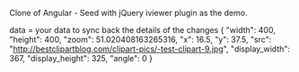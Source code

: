 Clone of Angular - Seed with jQuery iviewer plugin as the demo.

<jqyiviewer src="http://bestclipartblog.com/clipart-pics/-test-clipart-9.jpg" zoom="100" x="-200" y="-100" width="400" height="200" debug="false" data="data"></jqyiviewer>

data = your data to sync back the details of the changes
{
  "width": 400,
  "height": 400,
  "zoom": 51.020408163265316,
  "x": 16.5,
  "y": 37.5,
  "src": "http://bestclipartblog.com/clipart-pics/-test-clipart-9.jpg",
  "display_width": 367,
  "display_height": 325,
  "angle": 0
}

